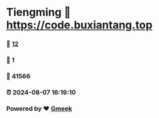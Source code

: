 # Tiengming :link: https://code.buxiantang.top 
### :page_facing_up: [12](https://code.buxiantang.top/tag.html) 
### :speech_balloon: 1 
### :hibiscus: 41566 
### :alarm_clock: 2024-08-07 16:19:10 
### Powered by :heart: [Gmeek](https://github.com/Meekdai/Gmeek)
